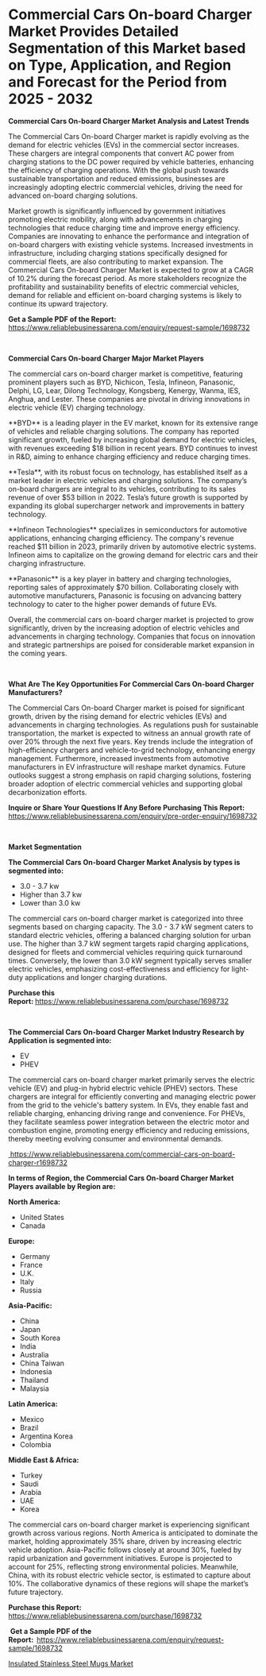 <p><h1>Commercial Cars On-board Charger Market Provides Detailed Segmentation of this Market based on Type, Application, and Region and Forecast for the Period from 2025 - 2032</h1></p><p><strong>Commercial Cars On-board Charger Market Analysis and Latest Trends</strong></p>
<p><p>The Commercial Cars On-board Charger market is rapidly evolving as the demand for electric vehicles (EVs) in the commercial sector increases. These chargers are integral components that convert AC power from charging stations to the DC power required by vehicle batteries, enhancing the efficiency of charging operations. With the global push towards sustainable transportation and reduced emissions, businesses are increasingly adopting electric commercial vehicles, driving the need for advanced on-board charging solutions.</p><p>Market growth is significantly influenced by government initiatives promoting electric mobility, along with advancements in charging technologies that reduce charging time and improve energy efficiency. Companies are innovating to enhance the performance and integration of on-board chargers with existing vehicle systems. Increased investments in infrastructure, including charging stations specifically designed for commercial fleets, are also contributing to market expansion. The Commercial Cars On-board Charger Market is expected to grow at a CAGR of 10.2% during the forecast period. As more stakeholders recognize the profitability and sustainability benefits of electric commercial vehicles, demand for reliable and efficient on-board charging systems is likely to continue its upward trajectory.</p></p>
<p><strong>Get a Sample PDF of the Report:&nbsp;</strong> <a href="https://www.reliablebusinessarena.com/enquiry/request-sample/1698732?utm_campaign=3137&utm_medium=2&utm_source=Github&utm_content=ia&utm_term=27032025&utm_id=commercial-cars-on-board-charger">https://www.reliablebusinessarena.com/enquiry/request-sample/1698732</a></p>
<p>&nbsp;</p>
<p><strong>Commercial Cars On-board Charger Major Market Players</strong></p>
<p><p>The commercial cars on-board charger market is competitive, featuring prominent players such as BYD, Nichicon, Tesla, Infineon, Panasonic, Delphi, LG, Lear, Dilong Technology, Kongsberg, Kenergy, Wanma, IES, Anghua, and Lester. These companies are pivotal in driving innovations in electric vehicle (EV) charging technology.</p><p>**BYD** is a leading player in the EV market, known for its extensive range of vehicles and reliable charging solutions. The company has reported significant growth, fueled by increasing global demand for electric vehicles, with revenues exceeding $18 billion in recent years. BYD continues to invest in R&D, aiming to enhance charging efficiency and reduce charging times.</p><p>**Tesla**, with its robust focus on technology, has established itself as a market leader in electric vehicles and charging solutions. The company’s on-board chargers are integral to its vehicles, contributing to its sales revenue of over $53 billion in 2022. Tesla’s future growth is supported by expanding its global supercharger network and improvements in battery technology.</p><p>**Infineon Technologies** specializes in semiconductors for automotive applications, enhancing charging efficiency. The company's revenue reached $11 billion in 2023, primarily driven by automotive electric systems. Infineon aims to capitalize on the growing demand for electric cars and their charging infrastructure.</p><p>**Panasonic** is a key player in battery and charging technologies, reporting sales of approximately $70 billion. Collaborating closely with automotive manufacturers, Panasonic is focusing on advancing battery technology to cater to the higher power demands of future EVs.</p><p>Overall, the commercial cars on-board charger market is projected to grow significantly, driven by the increasing adoption of electric vehicles and advancements in charging technology. Companies that focus on innovation and strategic partnerships are poised for considerable market expansion in the coming years.</p></p>
<p>&nbsp;</p>
<p><strong>What Are The Key Opportunities For Commercial Cars On-board Charger Manufacturers?</strong></p>
<p><p>The Commercial Cars On-board Charger market is poised for significant growth, driven by the rising demand for electric vehicles (EVs) and advancements in charging technologies. As regulations push for sustainable transportation, the market is expected to witness an annual growth rate of over 20% through the next five years. Key trends include the integration of high-efficiency chargers and vehicle-to-grid technology, enhancing energy management. Furthermore, increased investments from automotive manufacturers in EV infrastructure will reshape market dynamics. Future outlooks suggest a strong emphasis on rapid charging solutions, fostering broader adoption of electric commercial vehicles and supporting global decarbonization efforts.</p></p>
<p><strong>Inquire or Share Your Questions If Any Before Purchasing This Report:</strong> <a href="https://www.reliablebusinessarena.com/enquiry/pre-order-enquiry/1698732?utm_campaign=3137&utm_medium=2&utm_source=Github&utm_content=ia&utm_term=27032025&utm_id=commercial-cars-on-board-charger">https://www.reliablebusinessarena.com/enquiry/pre-order-enquiry/1698732</a></p>
<p>&nbsp;</p>
<p><strong>Market Segmentation</strong></p>
<p><strong>The Commercial Cars On-board Charger Market Analysis by types is segmented into:</strong></p>
<p><ul><li>3.0 - 3.7 kw</li><li>Higher than 3.7 kw</li><li>Lower than 3.0 kw</li></ul></p>
<p><p>The commercial cars on-board charger market is categorized into three segments based on charging capacity. The 3.0 - 3.7 kW segment caters to standard electric vehicles, offering a balanced charging solution for urban use. The higher than 3.7 kW segment targets rapid charging applications, designed for fleets and commercial vehicles requiring quick turnaround times. Conversely, the lower than 3.0 kW segment typically serves smaller electric vehicles, emphasizing cost-effectiveness and efficiency for light-duty applications and longer charging durations.</p></p>
<p><strong>Purchase this Report:&nbsp;</strong><a href="https://www.reliablebusinessarena.com/purchase/1698732?utm_campaign=3137&utm_medium=2&utm_source=Github&utm_content=ia&utm_term=27032025&utm_id=commercial-cars-on-board-charger">https://www.reliablebusinessarena.com/purchase/1698732</a></p>
<p>&nbsp;</p>
<p><strong>The Commercial Cars On-board Charger Market Industry Research by Application is segmented into:</strong></p>
<p><ul><li>EV</li><li>PHEV</li></ul></p>
<p><p>The commercial cars on-board charger market primarily serves the electric vehicle (EV) and plug-in hybrid electric vehicle (PHEV) sectors. These chargers are integral for efficiently converting and managing electric power from the grid to the vehicle's battery system. In EVs, they enable fast and reliable charging, enhancing driving range and convenience. For PHEVs, they facilitate seamless power integration between the electric motor and combustion engine, promoting energy efficiency and reducing emissions, thereby meeting evolving consumer and environmental demands.</p></p>
<p><a href="https://www.reliablebusinessarena.com/commercial-cars-on-board-charger-r1698732?utm_campaign=3137&utm_medium=2&utm_source=Github&utm_content=ia&utm_term=27032025&utm_id=commercial-cars-on-board-charger">&nbsp;https://www.reliablebusinessarena.com/commercial-cars-on-board-charger-r1698732</a></p>
<p><strong>In terms of Region, the Commercial Cars On-board Charger Market Players available by Region are:</strong></p>
<p>
    <p> <strong> North America: </strong>
        <ul>
            <li>United States</li>
            <li>Canada</li>
        </ul>
        </p> 
    <p> <strong> Europe: </strong>
        <ul>
            <li>Germany</li>
            <li>France</li>
            <li>U.K.</li>
            <li>Italy</li>
            <li>Russia</li>
        </ul>
        </p> 
    <p> <strong> Asia-Pacific: </strong>
        <ul>
            <li>China</li>
            <li>Japan</li>
            <li>South Korea</li>
            <li>India</li>
            <li>Australia</li>
            <li>China Taiwan</li>
            <li>Indonesia</li>
            <li>Thailand</li>
            <li>Malaysia</li>
        </ul>
        </p> 
    <p> <strong> Latin America: </strong>
        <ul>
            <li>Mexico</li>
            <li>Brazil</li>
            <li>Argentina Korea</li>
            <li>Colombia</li>
        </ul>
        </p> 
    <p> <strong> Middle East & Africa: </strong>
        <ul>
            <li>Turkey</li>
            <li>Saudi</li>
            <li>Arabia</li>
            <li>UAE</li>
            <li>Korea</li>
        </ul>
    </p>
    </p>
<p><p>The commercial cars on-board charger market is experiencing significant growth across various regions. North America is anticipated to dominate the market, holding approximately 35% share, driven by increasing electric vehicle adoption. Asia-Pacific follows closely at around 30%, fueled by rapid urbanization and government initiatives. Europe is projected to account for 25%, reflecting strong environmental policies. Meanwhile, China, with its robust electric vehicle sector, is estimated to capture about 10%. The collaborative dynamics of these regions will shape the market’s future trajectory.</p></p>
<p><strong>Purchase this Report: </strong><a href="https://www.reliablebusinessarena.com/purchase/1698732?utm_campaign=3137&utm_medium=2&utm_source=Github&utm_content=ia&utm_term=27032025&utm_id=commercial-cars-on-board-charger">https://www.reliablebusinessarena.com/purchase/1698732</a></p>
<p>&nbsp;<strong>Get a Sample PDF of the Report:&nbsp;&nbsp;</strong><a href="https://www.reliablebusinessarena.com/enquiry/request-sample/1698732?utm_campaign=3137&utm_medium=2&utm_source=Github&utm_content=ia&utm_term=27032025&utm_id=commercial-cars-on-board-charger">https://www.reliablebusinessarena.com/enquiry/request-sample/1698732</a></p>
<p><strong></strong></p>
<p><p><a href="https://github.com/nacrehuipie/Market-Research-Report-List-1/blob/main/insulated-stainless-steel-mugs-market.md?utm_campaign=3137&utm_medium=2&utm_source=Github&utm_content=ia&utm_term=27032025&utm_id=commercial-cars-on-board-charger">Insulated Stainless Steel Mugs Market</a></p></p>